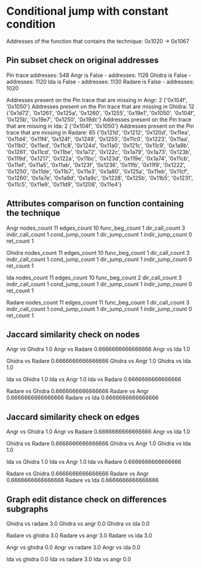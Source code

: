 # Conditional jump with constant condition


Addresses of the function that contains the technique: 0x1020 -> 0x1067


## Pin subset check on original addresses


Pin trace addresses: 548
Angr is False - addresses: 1126
Ghidra is False - addresses: 1120
Ida is False - addresses: 1130
Radare is False - addresses: 1020


Addresses present on the Pin trace that are missing in Angr: 2
{'0x104f', '0x1050'}
Addresses present on the Pin trace that are missing in Ghidra: 12
{'0x1d72', '0x1261', '0x125a', '0x1260', '0x1255', '0x19e1', '0x1050', '0x104f', '0x125b', '0x19e7', '0x1250', '0x19dc'}
Addresses present on the Pin trace that are missing in Ida: 2
{'0x104f', '0x1050'}
Addresses present on the Pin trace that are missing in Radare: 65
{'0x121d', '0x1212', '0x120d', '0x11ea', '0x11d4', '0x11f4', '0x124f', '0x1248', '0x1255', '0x11c0', '0x1223', '0x11aa', '0x11b0', '0x11ed', '0x11c8', '0x124d', '0x11a0', '0x121c', '0x11c9', '0x1a9b', '0x1261', '0x11cd', '0x11be', '0x1a72', '0x122c', '0x1a79', '0x1a73', '0x123b', '0x119d', '0x1217', '0x122a', '0x11bc', '0x123d', '0x119e', '0x1a74', '0x11cb', '0x11ef', '0x11a5', '0x11ab', '0x123f', '0x1236', '0x11fb', '0x11f9', '0x1222', '0x1250', '0x11de', '0x11b7', '0x11e3', '0x1a80', '0x125a', '0x11eb', '0x11cf', '0x1260', '0x1a7e', '0x1a9d', '0x1a9c', '0x1228', '0x125b', '0x11b5', '0x1231', '0x11c5', '0x11e9', '0x11d9', '0x1208', '0x11e4'}



## Attributes comparison on function containing the technique


Angr
nodes_count 11
edges_count 10
func_beg_count 1
dir_call_count 3
indir_call_count 1
cond_jump_count 1
dir_jump_count 1
indir_jump_count 0
ret_count 1

Ghidra
nodes_count 11
edges_count 10
func_beg_count 1
dir_call_count 3
indir_call_count 1
cond_jump_count 1
dir_jump_count 1
indir_jump_count 0
ret_count 1

Ida
nodes_count 11
edges_count 10
func_beg_count 2
dir_call_count 3
indir_call_count 1
cond_jump_count 1
dir_jump_count 1
indir_jump_count 0
ret_count 1

Radare
nodes_count 11
edges_count 11
func_beg_count 1
dir_call_count 3
indir_call_count 1
cond_jump_count 1
dir_jump_count 1
indir_jump_count 0
ret_count 1


## Jaccard similarity check on nodes


Angr vs Ghidra 1.0
Angr vs Radare 0.6666666666666666
Angr vs Ida 1.0


Ghidra vs Radare 0.6666666666666666
Ghidra vs Angr 1.0
Ghidra vs Ida 1.0


Ida vs Ghidra 1.0
Ida vs Angr 1.0
Ida vs Radare 0.6666666666666666


Radare vs Ghidra 0.6666666666666666
Radare vs Angr 0.6666666666666666
Radare vs Ida 0.6666666666666666


## Jaccard similarity check on edges


Angr vs Ghidra 1.0
Angr vs Radare 0.6666666666666666
Angr vs Ida 1.0


Ghidra vs Radare 0.6666666666666666
Ghidra vs Angr 1.0
Ghidra vs Ida 1.0


Ida vs Ghidra 1.0
Ida vs Angr 1.0
Ida vs Radare 0.6666666666666666


Radare vs Ghidra 0.6666666666666666
Radare vs Angr 0.6666666666666666
Radare vs Ida 0.6666666666666666


## Graph edit distance check on differences subgraphs


Ghidra vs radare 3.0
Ghidra vs angr 0.0
Ghidra vs ida 0.0


Radare vs ghidra 3.0
Radare vs angr 3.0
Radare vs ida 3.0


Angr vs ghidra 0.0
Angr vs radare 3.0
Angr vs ida 0.0


Ida vs ghidra 0.0
Ida vs radare 3.0
Ida vs angr 0.0
